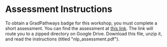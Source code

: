 Assessment Instructions
=======================

To obtain a GradPathways badge for this workshop, you must complete a short assessment. You can find
the assessment at [this link][]. The link will route you to a zipped directory on Google Drive.
Download this file, unzip it, and read the instructions (titled "nlp_assessment.pdf").

[this link]: https://drive.google.com/file/d/1wJl01hX1VEr-fLyrwHWzo0q0k-X_grwC/view?usp=sharing

